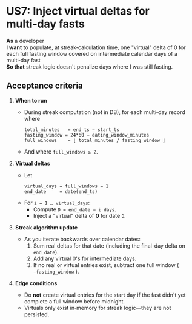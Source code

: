 # US7: Inject virtual deltas for multi‑day fasts

**As** a developer  
**I want** to populate, at streak‑calculation time, one "virtual" delta of 0 for each full fasting window covered on intermediate calendar days of a multi‑day fast  
**So that** streak logic doesn't penalize days where I was still fasting.

## Acceptance criteria

1. **When to run**  
   - During streak computation (not in DB), for each multi‑day record where  
     ```text
     total_minutes   = end_ts − start_ts  
     fasting_window = 24*60 − eating_window_minutes  
     full_windows    = ⌊ total_minutes / fasting_window ⌋  
     ```
   - And where `full_windows ≥ 2`.  

2. **Virtual deltas**  
   - Let  
     ```text
     virtual_days = full_windows − 1
     end_date     = date(end_ts)
     ```
   - For `i = 1 … virtual_days`:  
     - Compute `D = end_date − i days`.  
     - Inject a "virtual" delta of **0** for date `D`.

3. **Streak algorithm update**  
   - As you iterate backwards over calendar dates:  
     1. Sum real deltas for that date (including the final-day delta on `end_date`).  
     2. Add any virtual 0's for intermediate days.  
     3. If no real or virtual entries exist, subtract one full window ( `−fasting_window` ).  

4. **Edge conditions**  
   - Do **not** create virtual entries for the start day if the fast didn't yet complete a full window before midnight.  
   - Virtuals only exist in‑memory for streak logic—they are not persisted. 